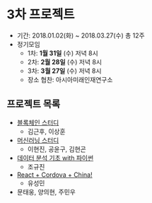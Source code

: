 # 3차 프로젝트

- 기간: 2018.01.02(화) ~ 2018.03.27(수) 총 12주
- 정기모임
  - 1차: **1월 31일** (수) 저녁 8시
  - 2차: **2월 28일** (수) 저녁 8시
  - 3차: **3월 27일** (수) 저녁 8시
  - 장소 협찬: 아시아미래인재연구소

## 프로젝트 목록

- [블록체인 스터디](/project003/Blockchain.md)
  - 김근후, 이상훈
- [머신러닝 스터디](/project003/MachineLearning.md)
  - 이현진, 공윤구, 김현곤
- [데이터 분석 기초 with 파이썬](/project003/DataScience.md)
  - 조규진
- [React + Cordova + China!](/project003/React+Cordova.md)
  - 유성민
- 문태웅, 양의현, 주민우